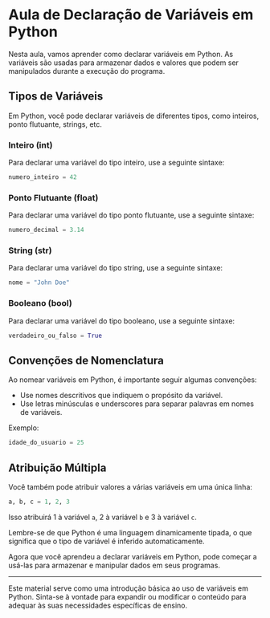 # Aula de Declaração de Variáveis em Python

Nesta aula, vamos aprender como declarar variáveis em Python. As variáveis são usadas para armazenar dados e valores que podem ser manipulados durante a execução do programa.

## Tipos de Variáveis

Em Python, você pode declarar variáveis de diferentes tipos, como inteiros, ponto flutuante, strings, etc.

### Inteiro (int)

Para declarar uma variável do tipo inteiro, use a seguinte sintaxe:

```python
numero_inteiro = 42
```

### Ponto Flutuante (float)

Para declarar uma variável do tipo ponto flutuante, use a seguinte sintaxe:

```python
numero_decimal = 3.14
```

### String (str)

Para declarar uma variável do tipo string, use a seguinte sintaxe:

```python
nome = "John Doe"
```

### Booleano (bool)

Para declarar uma variável do tipo booleano, use a seguinte sintaxe:

```python
verdadeiro_ou_falso = True
```

## Convenções de Nomenclatura

Ao nomear variáveis em Python, é importante seguir algumas convenções:

- Use nomes descritivos que indiquem o propósito da variável.
- Use letras minúsculas e underscores para separar palavras em nomes de variáveis.

Exemplo:

```python
idade_do_usuario = 25
```

## Atribuição Múltipla

Você também pode atribuir valores a várias variáveis em uma única linha:

```python
a, b, c = 1, 2, 3
```

Isso atribuirá 1 à variável `a`, 2 à variável `b` e 3 à variável `c`.

Lembre-se de que Python é uma linguagem dinamicamente tipada, o que significa que o tipo de variável é inferido automaticamente.

Agora que você aprendeu a declarar variáveis em Python, pode começar a usá-las para armazenar e manipular dados em seus programas.

---

Este material serve como uma introdução básica ao uso de variáveis em Python. Sinta-se à vontade para expandir ou modificar o conteúdo para adequar às suas necessidades específicas de ensino.
